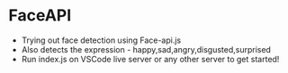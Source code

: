 # FaceAPI 
- Trying out face detection using Face-api.js
- Also detects the expression - happy,sad,angry,disgusted,surprised
- Run index.js on VSCode live server or any other server to get started!

